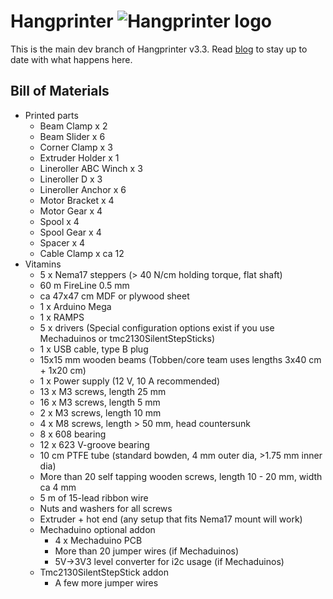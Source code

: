 Hangprinter ![Hangprinter logo](https://vitana.se/opr3d/tbear/bilder/logo_blue_50.png)
===========

This is the main dev branch of Hangprinter v3.3.
Read [blog](http://vitana.se/opr3d/tbear) to stay up to date with what happens here.

Bill of Materials
----------------

  * Printed parts
    * Beam Clamp x 2
    * Beam Slider x 6
    * Corner Clamp x 3
    * Extruder Holder x 1
    * Lineroller ABC Winch x 3
    * Lineroller D x 3
    * Lineroller Anchor x 6
    * Motor Bracket x 4
    * Motor Gear x 4
    * Spool x 4
    * Spool Gear x 4
    * Spacer x 4
    * Cable Clamp x ca 12
  * Vitamins
    * 5 x Nema17 steppers (> 40 N/cm holding torque, flat shaft)
    * 60 m FireLine 0.5 mm
    * ca 47x47 cm MDF or plywood sheet
    * 1 x Arduino Mega
    * 1 x RAMPS
    * 5 x drivers (Special configuration options exist if you use Mechaduinos or tmc2130SilentStepSticks)
    * 1 x USB cable, type B plug
    * 15x15 mm wooden beams (Tobben/core team uses lengths 3x40 cm + 1x20 cm)
    * 1 x Power supply (12 V, 10 A recommended)
    * 13 x M3 screws, length 25 mm
    * 16 x M3 screws, length 5 mm
    * 2  x M3 screws, length 10 mm
    * 4  x M8 screws, length > 50 mm, head countersunk
    * 8  x 608 bearing
    * 12 x 623 V-groove bearing
    * 10 cm PTFE tube (standard bowden, 4 mm outer dia, >1.75 mm inner dia)
    * More than 20 self tapping wooden screws, length 10 - 20 mm, width ca 4 mm
    * 5 m of 15-lead ribbon wire
    * Nuts and washers for all screws
    * Extruder + hot end (any setup that fits Nema17 mount will work)
    * Mechaduino optional addon
      * 4 x Mechaduino PCB
      * More than 20 jumper wires (if Mechaduinos)
      * 5V->3V3 level converter for i2c usage (if Mechaduinos)
    * Tmc2130SilentStepStick addon
      * A few more jumper wires
